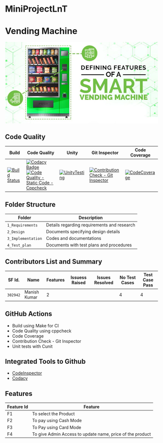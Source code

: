 # MiniProjectLnT

# Vending Machine
![VM](https://github.com/manish04-mu/MiniProjectLnT/blob/main/1_Requirements/VendingMachine.jpg)

## Code Quality
| Build                | Code Quality | Unity | Git Inspector | Code Coverage |
| -------------------- | ------------ | ------| ------------- | ------------- |
[![Build Status](https://github.com/manish04-mu/MiniProjectLnT/actions/workflows/c_build.yml/badge.svg)](https://github.com/manish04-mu/MiniProjectLnT/actions/workflows/c_build.yml) | [![Codacy Badge](https://api.codacy.com/project/badge/Grade/9a09ea0296474c01b3ad9a8cb54d4379)](https://app.codacy.com/gh/manish04-mu/MiniProjectLnT?utm_source=github.com&utm_medium=referral&utm_content=manish04-mu/MiniProjectLnT&utm_campaign=Badge_Grade_Settings) <br> [![Code Quality - Static Code - Cppcheck](https://github.com/manish04-mu/MiniProjectLnT/actions/workflows/cppcheck.yml/badge.svg)](https://github.com/manish04-mu/MiniProjectLnT/actions/workflows/cppcheck.yml)|[![UnityTesting](https://github.com/manish04-mu/MiniProjectLnT/actions/workflows/unitytesting.yml/badge.svg)](https://github.com/manish04-mu/MiniProjectLnT/actions/workflows/unitytesting.yml)|[![Contribution Check - Git Inspector](https://github.com/manish04-mu/MiniProjectLnT/actions/workflows/gitinspector.yml/badge.svg)](https://github.com/manish04-mu/MiniProjectLnT/actions/workflows/gitinspector.yml) | [![CodeCoverage](https://github.com/manish04-mu/MiniProjectLnT/actions/workflows/gcov.yml/badge.svg)](https://github.com/manish04-mu/MiniProjectLnT/actions/workflows/gcov.yml)

## Folder Structure
Folder             | Description
------------------ | -----------------------------------------
`1_Requirements`   | Details regarding requirements and research
`2_Design`         | Documents specifying design details
`3_Implementation` | Codes and documentations
`4_Test_plan`      | Documents with test plans and procedures

## Contributors List and Summary

SF Id. |  Name   |    Features    | Issuess Raised |Issues Resolved|No Test Cases|Test Case Pass
-------|---------|----------------|----------------|---------------|-------------|--------------
`302942` | Manish Kumar  |  2|     |  | 4|4|     

## GitHub Actions
* Build using Make for CI
* Code Quality using cppcheck
* Code Coverage
* Contribution Check - Git Inspector
* Unit tests with Cunit

## Integrated Tools to Github
*  [CodeInspector](https://frontend.code-inspector.com/home)
*  [Codacy](https://www.codacy.com/)

## Features
| Feature Id | Feature |
| -----------|---------|
|F1| To select the Product |
|F2| To pay using Cash Mode|
|F3| To Pay using Card Mode |
|F4| To give Admin Access to update name, price of the product|


